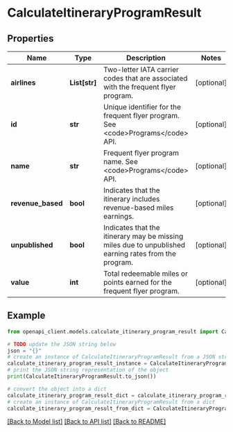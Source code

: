 # CalculateItineraryProgramResult


## Properties

Name | Type | Description | Notes
------------ | ------------- | ------------- | -------------
**airlines** | **List[str]** | Two-letter IATA carrier codes that are associated with the frequent flyer program. | [optional] 
**id** | **str** | Unique identifier for the frequent flyer program. See &lt;code&gt;Programs&lt;/code&gt; API. | [optional] 
**name** | **str** | Frequent flyer program name. See &lt;code&gt;Programs&lt;/code&gt; API. | [optional] 
**revenue_based** | **bool** | Indicates that the itinerary includes revenue-based miles earnings. | [optional] 
**unpublished** | **bool** | Indicates that the itinerary may be missing miles due to unpublished earning rates from the program. | [optional] 
**value** | **int** | Total redeemable miles or points earned for the frequent flyer program. | [optional] 

## Example

```python
from openapi_client.models.calculate_itinerary_program_result import CalculateItineraryProgramResult

# TODO update the JSON string below
json = "{}"
# create an instance of CalculateItineraryProgramResult from a JSON string
calculate_itinerary_program_result_instance = CalculateItineraryProgramResult.from_json(json)
# print the JSON string representation of the object
print(CalculateItineraryProgramResult.to_json())

# convert the object into a dict
calculate_itinerary_program_result_dict = calculate_itinerary_program_result_instance.to_dict()
# create an instance of CalculateItineraryProgramResult from a dict
calculate_itinerary_program_result_from_dict = CalculateItineraryProgramResult.from_dict(calculate_itinerary_program_result_dict)
```
[[Back to Model list]](../README.md#documentation-for-models) [[Back to API list]](../README.md#documentation-for-api-endpoints) [[Back to README]](../README.md)


